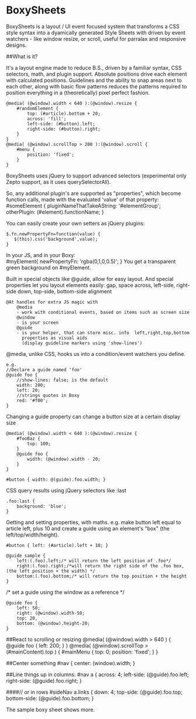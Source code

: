 # BoxySheets

   BoxySheets is a layout / UI event focused system that transforms a CSS 
   style syntax into a dyamically generated Style Sheets with driven by 
   event watchers - like window resize, or scroll, useful for parralax and responsive designs.
    
   ##What is it?
   
   It's a layout engine made to reduce B.S., driven by a familiar 
   syntax,  CSS selectors, math, and plugin support.  Absolute positions drive 
   each element with calculated positions.   Guidelines and the ability to snap
   areas next to each other, along with basic flow patterns reduces the patterns
   required to position everything in a (theoretically) pixel perfect fashion.
    
    @media( (@window).width < 640 ):(@window).resize {
        #randomElement { 
            top: (#article).bottom + 20;
            across: 'fill';
            left-side: (#button).left;
            right-side: (#button).right;
        }
    }
    @media( (@window).scrollTop > 200 ):(@window).scroll {
        #menu { 
            position: 'fixed';
        }
    }
    
BoxySheets uses jQuery to support advanced selectors (experimental only Zepto support, as it uses querySelectorAll). 

So, any additional plugin's are supported as "properties", which become function calls, made with the evaluated 'value' of that property:
    #someElement { 
       pluginNameThatTakeAString: '#elementGroup'; 
       otherPlugin: (#element).functionName;
    }
    
You can easily create your own setters as jQuery plugins:

    $.fn.newPropertyFn=function(value) {
       $(this).css('background',value);
    }
In your JS, and in your Boxy:    
    #myElement{ newPropertyFn: 'rgba(0,1,0,0.5)'; }
You get a transparent green background on #myElement.    

Built in special objects like @guide, allow for easy layout.
    And special properties let you layout elements easily:
     gap, space
     across, left-side, right-side
     down, top-side, bottom-side
     alignment 
        
    
    @At handles for extra JS magic with
        @media 
        - work with conditional events, based on items such as screen size
        @window 
        - is your screen
        @guide 
        - is your helper, that can store misc. info  left,right,top,bottom 
          properties as visual aids 
          (display guideline markers using 'show-lines')
    
    
@media, unlike CSS, hooks us into a condition/event watchers you define.
    
    e.g.  
    //Declare a guide named 'foo'
    @guide foo {
        //show-lines: false; is the default
        width: 200;
        left: 20;
        //strings quotes in Boxy
        red: '#f00';
    }
 
Changing a guide property can change a button size at a certain display size

    @media( (@window).width < 640 ):(@window).resize {
        #fooBaz {
            top: 100;
        }
        @guide foo {
            width: (@window).width - 20;
        }
    }
      
    #button { width: @(guide).foo.width; }
    
    
CSS query results using jQuery selectors like :last

    .foo:last {
        background: 'blue';
    }
    
Getting and setting properties, with maths.
e.g. make button left equal to article left, plus 10
and create a guide using an element's "box" (the left/top/width/height).

    #button { left: (#article).left + 10; }
    
    @guide sample {
        left:(.foo).left;/* will return the left position of .foo*/
        right:(.foo).right;/*will return the right side of the .foo box,  (the left position + the width) */
        bottom:(.foo).bottom;/* will return the top position + the height 
    }

   /* set a guide using the window as a reference */

    @guide foo {    
        left: 50;
        right: (@window).width-50;  
        top: 20,
        bottom: (@window).height-20;
    }  

##React to scrolling or resizing
    @media( (@window).width > 640 ) {
        @guide foo {
            left: 200;
        }
    }
    @media( (@window).scrollTop > (#mainContent).top ) {
        #mainMenu {
            top: 0;
            position: 'fixed';
        }
    }

##Center something 
    #nav {
        center: (window).width;
    }

##Line things up in columns:
    #nav a {
        across: 4;
        left-side: (@guide).foo.left;
        right-side: (@guide).foo.right;
    }
    
####// or in rows
    #sideNav a.links {
        down: 4;
        top-side: (@guide).foo.top;
        bottom-side: (@guide).foo.bottom;
    }
 
The sample boxy sheet shows more.  

